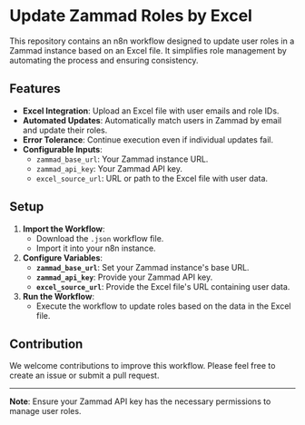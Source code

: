 # Update Zammad Roles by Excel

This repository contains an n8n workflow designed to update user roles in a Zammad instance based on an Excel file. It simplifies role management by automating the process and ensuring consistency.

## Features
- **Excel Integration**: Upload an Excel file with user emails and role IDs.
- **Automated Updates**: Automatically match users in Zammad by email and update their roles.
- **Error Tolerance**: Continue execution even if individual updates fail.
- **Configurable Inputs**:
  - `zammad_base_url`: Your Zammad instance URL.
  - `zammad_api_key`: Your Zammad API key.
  - `excel_source_url`: URL or path to the Excel file with user data.

## Setup
1. **Import the Workflow**:
   - Download the `.json` workflow file.
   - Import it into your n8n instance.
2. **Configure Variables**:
   - **`zammad_base_url`**: Set your Zammad instance's base URL.
   - **`zammad_api_key`**: Provide your Zammad API key.
   - **`excel_source_url`**: Provide the Excel file's URL containing user data.
3. **Run the Workflow**:
   - Execute the workflow to update roles based on the data in the Excel file.

## Contribution
We welcome contributions to improve this workflow. Please feel free to create an issue or submit a pull request.

---

**Note**: Ensure your Zammad API key has the necessary permissions to manage user roles.